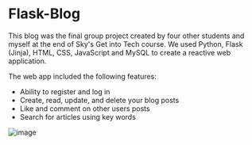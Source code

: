 # Flask-Blog
This blog was the final group project created by four other students and myself at the end of Sky's Get into Tech course. We used Python, Flask (Jinja), HTML, CSS, JavaScript and MySQL to create a reactive web application. 

The web app included the following features:
- Ability to register and log in
- Create, read, update, and delete your blog posts 
- Like and comment on other users posts 
- Search for articles using key words

![image](https://user-images.githubusercontent.com/77757978/126067561-3972e83c-5fd3-44f9-84a2-c293dc821ae5.png)
